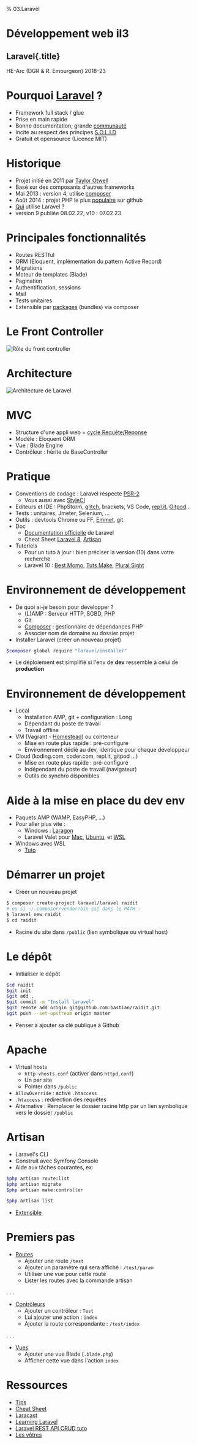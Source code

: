 % 03.Laravel

# Développement web il3

## Laravel{.title}

<footer>HE-Arc (DGR & R. Emourgeon) 2018-23</footer>

# Pourquoi [Laravel](https://laravel.com/) ?

* Framework full stack / glue
* Prise en main rapide
* Bonne documentation, grande [communauté][LaraForum]
* Incite au respect des principes [S.O.L.I.D][SOLID]
* Gratuit et opensource (Licence MIT)

# Historique

* Projet initié en 2011 par [Taylor Otwell][TO]
* Basé sur des composants d'autres frameworks
* Mai 2013 : version 4, utilise [composer][Composer]
* Août 2014 : projet PHP le plus [populaire][LaraStats] sur github
* [Qui][builtwith] utilise Laravel ?
* version 9 publiée 08.02.22, v10 : 07.02.23

# Principales fonctionnalités

* Routes RESTful
* ORM (Eloquent, implémentation du pattern Active Record)
* Migrations
* Moteur de templates (Blade)
* Pagination
* Authentification, sessions
* Mail
* Tests unitaires
* Extensible par [packages][Packalyst] (bundles) via composer

# Le Front Controller

![Rôle du front controller](img/front-ctrl.jpg "Front Controller")

# Architecture

![Architecture de Laravel](img/laravel-architecture.png "Laravel Architecture")

# MVC

* Structure d'une appli web = [cycle Requête/Reponse][lifeCycle]
* Modèle : Eloquent ORM
* Vue : Blade Engine
* Contrôleur : hérite de BaseController

# Pratique

* Conventions de codage : Laravel respecte [PSR-2][PSR2]
    * Vous aussi avec [StyleCI][styleci]
* Editeurs et IDE : PhpStorm, [glitch][glitch], brackets, VS Code, [repl.it][replit], [Gitpod][gitpod]...
* Tests : unitaires, Jmeter, Selenium, ...
* Outils : devtools Chrome ou FF, [Emmet][emmet], git
* Doc
    * [Documentation officielle][LaraDoc] de Laravel
    * Cheat Sheet [Laravel 8][LaraCheat], [Artisan][ArtisanCheat]
* Tutoriels
    * Pour un tuto à jour : bien préciser la version (10) dans votre recherche
    * Laravel 10 : [Best Momo][tutoBMomo], [Tuts Make][tutsmake], [Plural Sight][tutoCS]

# Environnement de développement
* De quoi ai-je besoin pour développer ?
	* (L)AMP : Serveur HTTP, SGBD, PHP
	* Git
	* [Composer][composer] : gestionnaire de dépendances PHP
	* Associer nom de domaine au dossier projet
* Installer Laravel (créer un nouveau projet)

```bash
$composer global require "laravel/installer"
```

* Le déploiement est simplifié si l'env de **dev** ressemble à celui de **production**

# Environnement de développement
* Local
    * Installation AMP, git + configuration : Long
    * Dépendant du poste de travail
    * Travail offline
* VM (Vagrant - [Homestead][homestead]) ou conteneur
    * Mise en route plus rapide : pré-configuré
    * Environnement dédié au dev, identique pour chaque développeur
* Cloud (koding.com, coder.com, repl.it, gitpod ...)
    * Mise en route plus rapide : pré-configuré
    * Indépendant du poste de travail (navigateur)
    * Outils de synchro disponibles

# Aide à la mise en place du dev env
* Paquets AMP (WAMP, EasyPHP, ...)
* Pour aller plus vite :
	* Windows : [Laragon][laragon]
	* Laravel Valet pour [Mac][valetOSX], [Ubuntu][valetLinux], et [WSL][valetWSL]
* Windows avec WSL
    * [Tuto][wsl1]

# Démarrer un projet
* Créer un nouveau projet

```bash
$ composer create-project laravel/laravel raidit
# ou si ~/.composer/vendor/bin est dans le PATH :
$ laravel new raidit
$ cd raidit
```

* Racine du site dans ``/public`` (lien symbolique ou virtual host)

# Le dépôt

* Initialiser le dépôt

```bash
$cd raidit
$git init
$git add .
$git commit -m "Install laravel"
$git remote add origin git@github.com:bastian/raidit.git
$git push --set-upstream origin master
```

* Penser à ajouter sa clé publique à Github

# Apache

* Virtual hosts
    * `http-vhosts.conf` (activer dans `httpd.conf`)
    * Un par site
    * Pointer dans `/public`
* `AllowOverride` : active `.htaccess`
* `.htaccess` : redirection des requêtes
* Alternative : Remplacer le dossier racine http par un lien symbolique vers le dossier `/public`

# Artisan

* Laravel's CLI
* Construit avec Symfony Console
* Aide aux tâches courantes, ex:

```bash
$php artisan route:list
$php artisan migrate
$php artisan make:controller

$php artisan list
```

* [Extensible][artisan]

# Premiers pas

* [Routes][routing]
    * Ajouter une route `/test`
    * Ajouter un paramètre qui sera affiché : `/test/param`
    * Utiliser une vue pour cette route
    * Lister les routes avec la commande artisan

. . .

* [Contrôleurs][controllers]
    * Ajouter un contrôleur : `Test`
    * Lui ajouter une action : `index`
    * Ajouter la route correspondante : `/test/index`

. . .

* [Vues][views]
    * Ajouter une vue Blade (`.blade.php`)
    * Afficher cette vue dans l'action `index`

# Ressources

* [Tips](https://github.com/LaravelDaily/laravel-tips)
* [Cheat Sheet][hackrCheat]
* [Laracast](https://laracasts.com/search?query=laravel%209)
* [Learning Laravel](http://learninglaravel.net/tags/tutorials)
* [Laravel REST API CRUD tuto](https://www.tutsmake.com/laravel-10-rest-api-authentication-with-passport/)
* [Les vôtres](https://github.com/HE-Arc/slides-devweb/wiki/Ressources)

[LaraForum]: http://laravel.io/forum
[SOLID]: http://fr.wikipedia.org/wiki/SOLID_(informatique)
[TO]: http://taylorotwell.com/
[Composer]: https://getcomposer.org/
[LaraStats]: https://github.com/search?l=PHP&q=stars%3A%3E0&ref=searchresults&type=Repositories
[builtwith]: https://madewithlaravel.com/
[Packalyst]: http://packalyst.com/
[lifeCycle]: https://laravel.com/docs/master/lifecycle
[PSR2]: https://laravel.com/docs/5.1/contributions#coding-style
[styleci]: https://styleci.io/
[glitch]: https://glitch.com/
[replit]: https://repl.it/
[gitpod]: https://www.gitpod.io/
[emmet]: http://emmet.io/
[LaraDoc]: https://laravel.com/docs/master
[LaraCheat]: https://quickref.me/laravel
[ArtisanCheat]: https://artisan.page/
[hackrCheat]: https://hackr.io/blog/laravel-cheat-sheet
[tutsmake]: https://www.tutsmake.com/page/1/?s=tutorial+laravel+10
[tutoBMomo]: https://laravel.sillo.org/laravel-10/
[tutoCS]: https://www.pluralsight.com/courses/laravel-9-fundamentals
[wsl]: https://docs.microsoft.com/en-us/windows/wsl/install-win10
[homestead]: https://laravel.com/docs/master/homestead
[c9]: https://github.com/dev-nowornet/Laravel-5.6-Complete-Install-Cloud9-C9
[artisan]: https://laravel.com/docs/master/artisan
[routing]: https://laravel.com/docs/master/routing
[controllers]: https://laravel.com/docs/master/controllers
[views]: https://laravel.com/docs/master/views
[wsl1]: https://jackwhiting.co.uk/posts/setting-up-a-windows-10-development-environment-with-wsl-php-laravel/
[laragon]: https://laragon.org/
[valetOSX]: https://laravel.com/docs/master/valet
[valetLinux]: https://cpriego.github.io/valet-linux/#installation
[valetWSL]: https://github.com/valeryan/valet-wsl


<style type="text/css">
    section.title, section#sources, h1.title {display:none;}
    section#premiers-pas ul li ul li,
    section#pratique ul li  ul li{
    font-size: 70%;  
    }
</style>
